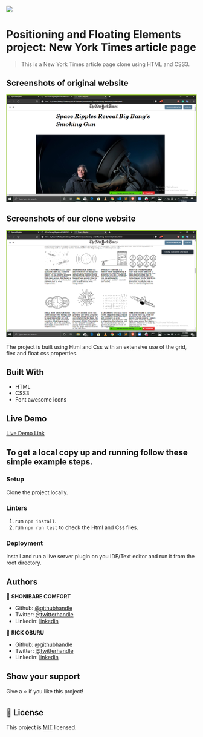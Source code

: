 ![](https://img.shields.io/badge/Microverse-blueviolet)

# Positioning and Floating Elements project: New York Times article page

> This is a New York Times article page clone using HTML and CSS3.

## Screenshots of original website

![screenshot](<./ny-time-screenshot(2).png>)

## Screenshots of our clone website

![screenshot](<./ny-time-screenshot(3).png>)

The project is built using Html and Css with an extensive use of the grid, flex and float css properties.

## Built With

- HTML
- CSS3
- Font awesome icons

## Live Demo

[Live Demo Link](https://rawcdn.githack.com/RICKCOYL/positioning-and-floating-elements/336ee37158eebc225224d52a850578a766ba2986/index.html)

## To get a local copy up and running follow these simple example steps.

### Setup

Clone the project locally.

### Linters

1. run `npm install`.
2. run `npm run test` to check the Html and Css files.

### Deployment

Install and run a live server plugin on you IDE/Text editor and run it from the root directory.

## Authors

👤 **SHONIBARE COMFORT**

- Github: [@githubhandle](https://github.com/Adewunmi97)
- Twitter: [@twitterhandle](https://twitter.com/ShonibareC)
- Linkedin: [linkedin](https://www.linkedin.com/in/ceamatu-cristian-viorel-7a5469136/)

👤 **RICK OBURU**

- Github: [@githubhandle](https://github.com/RICKCOYL)
- Twitter: [@twitterhandle](https://twitter.com/rickoburu)
- Linkedin: [linkedin](https://linkedin.com/in/rick-oburu-8627591a4)

## Show your support

Give a ⭐️ if you like this project!

## 📝 License

This project is [MIT](lic.url) licensed.
